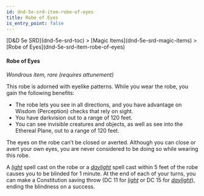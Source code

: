 ```yaml
---
id: dnd-5e-srd-item-robe-of-eyes
title: Robe of Eyes
is_entry_point: false
---
```


<breadcrumb>
[D&D 5e SRD](dnd-5e-srd-toc) >  [Magic Items](dnd-5e-srd-magic-items) > [Robe of Eyes](dnd-5e-srd-item-robe-of-eyes)
</breadcrumb>

#### Robe of Eyes

*Wondrous item, rare (requires attunement)*

This robe is adorned with eyelike patterns. While you wear the robe, you gain the following benefits:
- The robe lets you see in all directions, and you have advantage on Wisdom (Perception) checks that rely on sight.
- You have darkvision out to a range of 120 feet.
- You can see invisible creatures and objects, as well as see into the Ethereal Plane, out to a range of 120 feet.

The eyes on the robe can’t be closed or averted. Although you can close or avert your own eyes, you are never considered to be doing so while wearing this robe.

A [*light*](dnd-5e-srd-spell-light) spell cast on the robe or a [*daylight*](dnd-5e-srd-spell-daylight) spell cast within 5 feet of the robe causes you to be blinded for 1 minute. At the end of each of your turns, you can make a Constitution saving throw (DC 11 for [*light*](dnd-5e-srd-spell-light) or DC 15 for [*daylight*](dnd-5e-srd-spell-daylight)), ending the blindness on a success.

